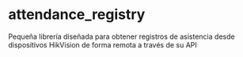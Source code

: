 # attendance_registry
Pequeña librería diseñada para obtener registros de asistencia desde dispositivos HikVision de forma remota a través de su API
